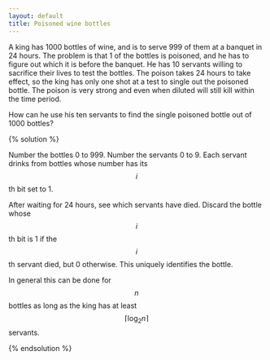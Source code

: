 ```yaml
---
layout: default
title: Poisoned wine bottles
---
```


A king has 1000 bottles of wine, and is to serve 999 of them at a banquet in 24
hours. The problem is that 1 of the bottles is poisoned, and he has to figure
out which it is before the banquet. He has 10 servants willing to sacrifice
their lives to test the bottles. The poison takes 24 hours to take effect, so
the king has only one shot at a test to single out the poisoned bottle. The
poison is very strong and even when diluted will still kill within the time
period.

How can he use his ten servants to find the single poisoned bottle out
of 1000 bottles?

{% solution %}

Number the bottles 0 to 999. Number the servants 0 to 9. Each servant drinks
from bottles whose number has its $$i$$th bit set to 1.

After waiting for 24 hours, see which servants have died. Discard the bottle
whose $$i$$th bit is 1 if the $$i$$th servant died, but 0 otherwise. This
uniquely identifies the bottle.

In general this can be done for  $$ n $$  bottles as long as the king has at least
$$ \lceil \log_2 n \rceil $$  servants.

{% endsolution %}
